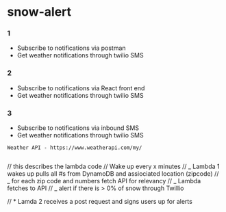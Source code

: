# snow-alert

### 1

- Subscribe to notifications via postman
- Get weather notifications through twilio SMS

### 2

- Subscribe to notifications via React front end
- Get weather notifications through twilio SMS

### 3

- Subscribe to notifications via inbound SMS
- Get weather notifications through twilio SMS

```
Weather API - https://www.weatherapi.com/my/


```

// this describes the lambda code
// Wake up every x minutes
// _ Lambda 1 wakes up pulls all #s from DynamoDB and assiociated location (zipcode)
// _ for each zip code and numbers fetch API for relevancy
// _ Lambda fetches to API
// _ alert if there is > 0% of snow through Twillio

// \* Lamda 2 receives a post request and signs users up for alerts
